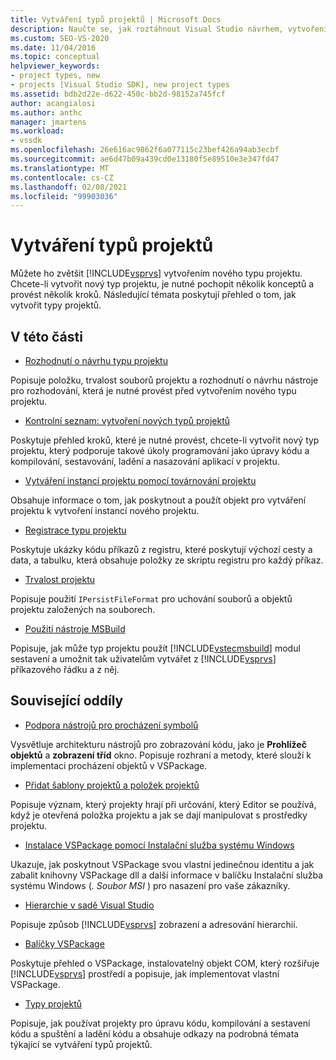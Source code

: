 ```yaml
---
title: Vytváření typů projektů | Microsoft Docs
description: Naučte se, jak roztáhnout Visual Studio návrhem, vytvořením a registrací nového typu projektu, který podporuje úlohy programování.
ms.custom: SEO-VS-2020
ms.date: 11/04/2016
ms.topic: conceptual
helpviewer_keywords:
- project types, new
- projects [Visual Studio SDK], new project types
ms.assetid: bdb2d22e-d622-450c-bb2d-98152a745fcf
author: acangialosi
ms.author: anthc
manager: jmartens
ms.workload:
- vssdk
ms.openlocfilehash: 26e616ac9862f6a077115c23bef426a94ab3ecbf
ms.sourcegitcommit: ae6d47b09a439cd0e13180f5e89510e3e347fd47
ms.translationtype: MT
ms.contentlocale: cs-CZ
ms.lasthandoff: 02/08/2021
ms.locfileid: "99903036"
---
```

# <a name="create-project-types"></a>Vytváření typů projektů
Můžete ho zvětšit [!INCLUDE[vsprvs](../../code-quality/includes/vsprvs_md.md)] vytvořením nového typu projektu. Chcete-li vytvořit nový typ projektu, je nutné pochopit několik konceptů a provést několik kroků. Následující témata poskytují přehled o tom, jak vytvořit typy projektů.

## <a name="in-this-section"></a>V této části
- [Rozhodnutí o návrhu typu projektu](../../extensibility/internals/project-type-design-decisions.md)

 Popisuje položku, trvalost souborů projektu a rozhodnutí o návrhu nástroje pro rozhodování, která je nutné provést před vytvořením nového typu projektu.

- [Kontrolní seznam: vytvoření nových typů projektů](../../extensibility/internals/checklist-creating-new-project-types.md)

 Poskytuje přehled kroků, které je nutné provést, chcete-li vytvořit nový typ projektu, který podporuje takové úkoly programování jako úpravy kódu a kompilování, sestavování, ladění a nasazování aplikací v projektu.

- [Vytváření instancí projektu pomocí továrnování projektu](../../extensibility/internals/creating-project-instances-by-using-project-factories.md)

 Obsahuje informace o tom, jak poskytnout a použít objekt pro vytváření projektu k vytvoření instancí nového projektu.

- [Registrace typu projektu](../../extensibility/internals/registering-a-project-type.md)

 Poskytuje ukázky kódu příkazů z registru, které poskytují výchozí cesty a data, a tabulku, která obsahuje položky ze skriptu registru pro každý příkaz.

- [Trvalost projektu](../../extensibility/internals/project-persistence.md)

 Popisuje použití `IPersistFileFormat` pro uchování souborů a objektů projektu založených na souborech.

- [Použití nástroje MSBuild](../../extensibility/internals/using-msbuild.md)

 Popisuje, jak může typ projektu použít [!INCLUDE[vstecmsbuild](../../extensibility/internals/includes/vstecmsbuild_md.md)] modul sestavení a umožnit tak uživatelům vytvářet z [!INCLUDE[vsprvs](../../code-quality/includes/vsprvs_md.md)] příkazového řádku a z něj.

## <a name="related-sections"></a>Související oddíly
- [Podpora nástrojů pro procházení symbolů](../../extensibility/internals/supporting-symbol-browsing-tools.md)

 Vysvětluje architekturu nástrojů pro zobrazování kódu, jako je **Prohlížeč objektů** a **zobrazení tříd** okno. Popisuje rozhraní a metody, které slouží k implementaci procházení objektů v VSPackage.

- [Přidat šablony projektů a položek projektů](../../extensibility/internals/adding-project-and-project-item-templates.md)

 Popisuje význam, který projekty hrají při určování, který Editor se používá, když je otevřená položka projektu a jak se dají manipulovat s prostředky projektu.

- [Instalace VSPackage pomocí Instalační služba systému Windows](../../extensibility/internals/installing-vspackages-with-windows-installer.md)

 Ukazuje, jak poskytnout VSPackage svou vlastní jedinečnou identitu a jak zabalit knihovny VSPackage dll a další informace v balíčku Instalační služba systému Windows (*. Soubor MSI* ) pro nasazení pro vaše zákazníky.

- [Hierarchie v sadě Visual Studio](../../extensibility/internals/hierarchies-in-visual-studio.md)

 Popisuje způsob [!INCLUDE[vsprvs](../../code-quality/includes/vsprvs_md.md)] zobrazení a adresování hierarchií.

- [Balíčky VSPackage](../../extensibility/internals/vspackages.md)

 Poskytuje přehled o VSPackage, instalovatelný objekt COM, který rozšiřuje [!INCLUDE[vsprvs](../../code-quality/includes/vsprvs_md.md)] prostředí a popisuje, jak implementovat vlastní VSPackage.

- [Typy projektů](../../extensibility/internals/project-types.md)

 Popisuje, jak používat projekty pro úpravu kódu, kompilování a sestavení kódu a spuštění a ladění kódu a obsahuje odkazy na podrobná témata týkající se vytváření typů projektů.
